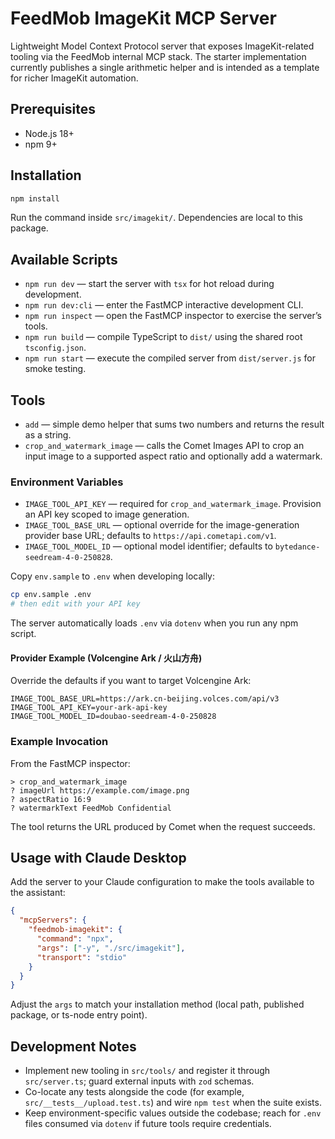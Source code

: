 # FeedMob ImageKit MCP Server

Lightweight Model Context Protocol server that exposes ImageKit-related tooling via the FeedMob internal MCP stack. The starter implementation currently publishes a single arithmetic helper and is intended as a template for richer ImageKit automation.

## Prerequisites
- Node.js 18+
- npm 9+

## Installation
```bash
npm install
```
Run the command inside `src/imagekit/`. Dependencies are local to this package.

## Available Scripts
- `npm run dev` — start the server with `tsx` for hot reload during development.
- `npm run dev:cli` — enter the FastMCP interactive development CLI.
- `npm run inspect` — open the FastMCP inspector to exercise the server’s tools.
- `npm run build` — compile TypeScript to `dist/` using the shared root `tsconfig.json`.
- `npm run start` — execute the compiled server from `dist/server.js` for smoke testing.

## Tools
- `add` — simple demo helper that sums two numbers and returns the result as a string.
- `crop_and_watermark_image` — calls the Comet Images API to crop an input image to a supported aspect ratio and optionally add a watermark.

### Environment Variables
- `IMAGE_TOOL_API_KEY` — required for `crop_and_watermark_image`. Provision an API key scoped to image generation.
- `IMAGE_TOOL_BASE_URL` — optional override for the image-generation provider base URL; defaults to `https://api.cometapi.com/v1`.
- `IMAGE_TOOL_MODEL_ID` — optional model identifier; defaults to `bytedance-seedream-4-0-250828`.

Copy `env.sample` to `.env` when developing locally:
```bash
cp env.sample .env
# then edit with your API key
```

The server automatically loads `.env` via `dotenv` when you run any npm script.

#### Provider Example (Volcengine Ark / 火山方舟)
Override the defaults if you want to target Volcengine Ark:
```
IMAGE_TOOL_BASE_URL=https://ark.cn-beijing.volces.com/api/v3
IMAGE_TOOL_API_KEY=your-ark-api-key
IMAGE_TOOL_MODEL_ID=doubao-seedream-4-0-250828
```

### Example Invocation
From the FastMCP inspector:
```
> crop_and_watermark_image
? imageUrl https://example.com/image.png
? aspectRatio 16:9
? watermarkText FeedMob Confidential
```
The tool returns the URL produced by Comet when the request succeeds.

## Usage with Claude Desktop
Add the server to your Claude configuration to make the tools available to the assistant:
```json
{
  "mcpServers": {
    "feedmob-imagekit": {
      "command": "npx",
      "args": ["-y", "./src/imagekit"],
      "transport": "stdio"
    }
  }
}
```
Adjust the `args` to match your installation method (local path, published package, or ts-node entry point).

## Development Notes
- Implement new tooling in `src/tools/` and register it through `src/server.ts`; guard external inputs with `zod` schemas.
- Co-locate any tests alongside the code (for example, `src/__tests__/upload.test.ts`) and wire `npm test` when the suite exists.
- Keep environment-specific values outside the codebase; reach for `.env` files consumed via `dotenv` if future tools require credentials.
